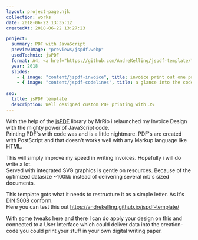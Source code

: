 ```yaml
---
layout: project-page.njk
collection: works
date: 2018-06-22 13:35:12
createdAt: 2018-06-22 13:27:23

project:
  summary: PDF with JavaScript
  previewImage: "previews/jspdf.webp"
  usedTechnic: jsPDF
  format: A4, <a href="https://github.com/AndreKelling/jspdf-template/" rel="nofollow noreferrer noopener" target="_blank" title="go to github">on Github</a>
  year: 2018
  slides:
    - { image: "content/jspdf-invoice", title: invoice print out one page }
    - { image: "content/jspdf-codelines", title: a glance into the code }
    
seo:
  title: jsPDF template
  description: Well designed custom PDF printing with JS
---
```

With the help of the <a href="https://github.com/MrRio/jsPDF" rel="nofollow noreferrer noopener" target="_blank" title="JavaScript Library">jsPDF</a> library by MrRio i relaunched my Invoice Design with the mighty power of JavaScript code.<br />
Printing PDF's with code was and is a little nightmare. PDF's are created with PostScript and that doesn't works well with any Markup language like HTML.

This will simply improve my speed in writing invoices. Hopefully i will do write a lot.<br />
Served with integrated SVG graphics is gentle on resources. Because of the optimized datasize ~100kb instead of delivering several mb's sized documents.

This template gots what it needs to restructure it as a simple letter. As it's <a href="https://en.wikipedia.org/wiki/DIN_5008" rel="nofollow noreferrer noopener" target="_blank" title="DIN 5008 german letter standart">DIN 5008</a> conform.<br />
Here you can test this out <a href="https://andrekelling.github.io/jspdf-template/" rel="noreferrer noopener" target="_blank" title="to github page">https://andrekelling.github.io/jspdf-template/</a>

With some tweaks here and there I can do apply your design on this and connected to a User Interface which could deliver data into the creation-code you could print your stuff in your own digital writing paper.

